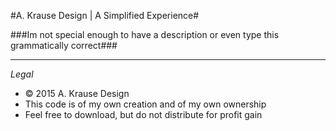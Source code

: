 #A. Krause Design | A Simplified Experience#

###Im not special enough to have a description or even type this grammatically correct###

<hr />

*Legal*
* &copy; 2015 A. Krause Design
* This code is of my own creation and of my own ownership
* Feel free to download, but do not distribute for profit gain

